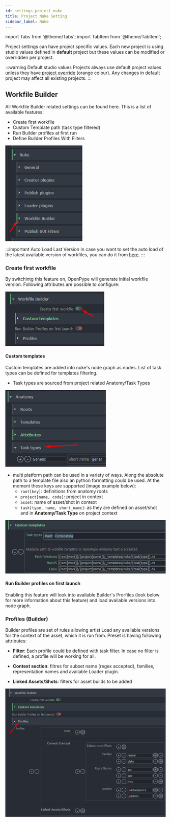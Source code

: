 ```yaml
---
id: settings_project_nuke
title: Project Nuke Setting
sidebar_label: Nuke
---
```


import Tabs from '@theme/Tabs';
import TabItem from '@theme/TabItem';

Project settings can have project specific values. Each new project is using studio values defined in **default** project but these values can be modified or overridden per project.

:::warning Default studio values
Projects always use default project values unless they have [project override](../admin_settings#project-overrides) (orange colour). Any changes in default project may affect all existing projects.
:::

## Workfile Builder

All Workfile Builder related settings can be found here. This is a list of available features:
- Create first workfile
- Custom Template path (task type filtered)
- Run Builder profiles at first run
- Define Builder Profiles With Filters

![nuke_workfile_options_location](assets/nuke_workfile_builder_location.png)

:::important Auto Load Last Version
In case you want to set the auto load of the latest available version of workfiles, you can do it from [here](project_settings_global#open-last-workfile-at-launch).
:::

### Create first workfile

By switchintg this feature on, OpenPype will generate initial workfile version. Following attributes are possible to configure:

![nuke_workfile_options_create_first_version](assets/nuke_workfile_builder_create_first_workfile.png)

#### Custom templates
Custom templates are added into nuke's node graph as nodes. List of task types can be defined for templates filtering.

- Task types are sourced from project related Anatomy/Task Types

![nuke_workfile_builder_template_task_type](assets/nuke_workfile_builder_template_task_type.png)

 - multi platform path can be used in a variety of ways. Along the absolute path to a template file also an python formatting could be used. At the moment these keys are supported (image example below):
   - `root[key]`: definitions from anatomy roots
   - `project[name, code]`: project in context
   - `asset`: name of asset/shot in context
   - `task[type, name, short_name]`: as they are defined on asset/shot and in **Anatomy/Task Type** on project context

![nuke_workfile_builder_template_anatomy](assets/nuke_workfile_builder_template_anatomy.png)

#### Run Builder profiles on first launch
Enabling this feature will look into available Builder's Prorfiles (look below for more information about this feature) and load available versions into node graph.

### Profiles (Builder)
Builder profiles are set of rules allowing artist Load any available versions for the context of the asset, which it is run from. Preset is having following attributes:

- **Filter**: Each profile could be defined with task filter. In case no filter is defined, a profile will be working for all.

- **Context section**: filtres for subset name (regex accepted), families, representation names and available Loader plugin.

- **Linked Assets/Shots**: filters for asset builds to be added

![nuke_workfile_builder_profiles](assets/nuke_workfile_builder_profiles.png)

